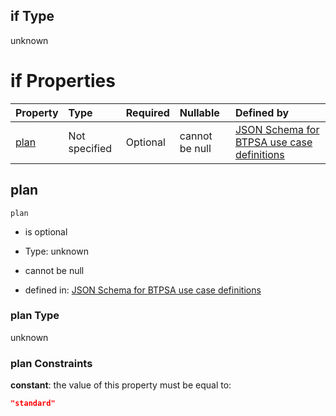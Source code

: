## if Type

unknown

# if Properties

| Property      | Type          | Required | Nullable       | Defined by                                                                                                                                                                                                                                  |
| :------------ | :------------ | :------- | :------------- | :------------------------------------------------------------------------------------------------------------------------------------------------------------------------------------------------------------------------------------------ |
| [plan](#plan) | Not specified | Optional | cannot be null | [JSON Schema for BTPSA use case definitions](btpsa-usecase-properties-services-items-allof-1-then-allof-16-then-allof-1-if-properties-plan.md "undefined#/properties/services/items/allOf/1/then/allOf/16/then/allOf/1/if/properties/plan") |

## plan



`plan`

*   is optional

*   Type: unknown

*   cannot be null

*   defined in: [JSON Schema for BTPSA use case definitions](btpsa-usecase-properties-services-items-allof-1-then-allof-16-then-allof-1-if-properties-plan.md "undefined#/properties/services/items/allOf/1/then/allOf/16/then/allOf/1/if/properties/plan")

### plan Type

unknown

### plan Constraints

**constant**: the value of this property must be equal to:

```json
"standard"
```
